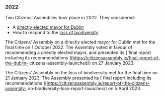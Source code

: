 ###  2022

Two Citizens’ Assemblies took place in 2022. They considered:

  * A [ directly elected mayor for Dublin ](https://citizensassembly.ie/dublin-citizens-assembly/)
  * How to respond to the [ loss of biodiversity ](https://citizensassembly.ie/citizens-assembly-on-biodiversity-loss/)

The Citizens’ Assembly on a directly elected mayor for Dublin met for the
final time on 1 October 2022. The Assembly voted in favour of recommending a
directly elected mayor, and presented its [ final report including its
recommendations ](https://citizensassembly.ie/final-report-of-the-dublin-
citizens-assembly-launched/) on 27 January 2023.

The Citizens’ Assembly on the loss of biodiversity met for the final time on
21 January 2023. The Assembly presented its [ final report including its
recommendations ](https://citizensassembly.ie/report-of-the-citizens-assembly-
on-biodiversity-loss-report-launches/) on 5 April 2023.
